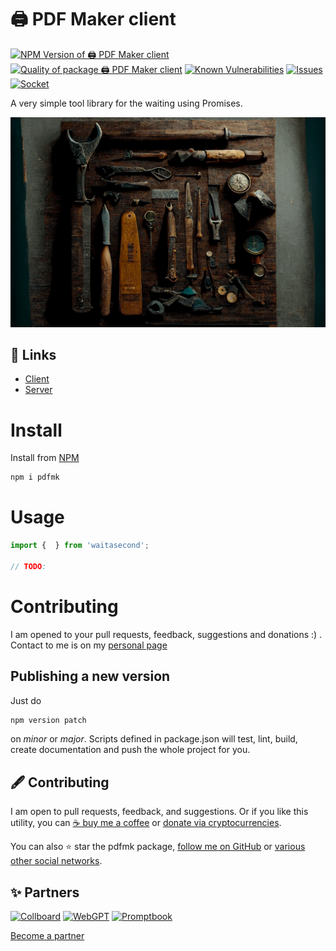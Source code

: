 # 🖨️ PDF Maker client

<!--Badges-->
<!--⚠️WARNING: This section was generated by https://github.com/hejny/batch-project-editor/blob/main/src/workflows/800-badges/badges.ts so every manual change will be overwritten.-->


[![NPM Version of 🖨️ PDF Maker client](https://badge.fury.io/js/pdfmk.svg)](https://www.npmjs.com/package/pdfmk)
[![Quality of package 🖨️ PDF Maker client](https://packagequality.com/shield/pdfmk.svg)](https://packagequality.com/#?package=pdfmk)
[![Known Vulnerabilities](https://snyk.io/test/github/hejny/pdfmk/badge.svg)](https://snyk.io/test/github/hejny/pdfmk)
[![Issues](https://img.shields.io/github/issues/hejny/pdfmk.svg?style=flat)](https://github.com/hejny/pdfmk/issues)
[![Socket](https://socket.dev/api/badge/npm/package/pdfmk)](https://socket.dev/npm/package/pdfmk)
<!--[![License of 🖨️ PDF Maker client](https://img.shields.io/github/license/hejny/pdfmk.svg?style=flat)](https://github.com/hejny/pdfmk/blob/main/LICENSE)-->

<!--/Badges-->

A very simple tool library for the waiting using Promises.



<!--Wallpaper-->
<!--⚠️WARNING: This section was generated by https://github.com/hejny/batch-project-editor/blob/main/src//workflows/315-ai-generated-wallpaper/4-aiGeneratedWallpaperUseInReadme.ts so every manual change will be overwritten.-->
[![Wallpaper of 🖨️ PDF Maker client](assets/ai/wallpaper/gallery/383fe66e-aac4-4d37-ac8a-c73b96ecf59b-0_0.png)](https://www.midjourney.com/app/jobs/383fe66e-aac4-4d37-ac8a-c73b96ecf59b)
<!--/Wallpaper-->

## 🔗 Links

- [Client](https://github.com/hejny/pdfmk/)
- [Server](https://github.com/hejny/pdfmk-server/)

# Install

Install from [NPM](https://www.npmjs.com/package/pdfmk)

```bash
npm i pdfmk
```

# Usage



```typescript
import {  } from 'waitasecond';

// TODO:
```


# Contributing

I am opened to your pull requests, feedback, suggestions and donations :) . Contact to me is on my [personal page](https://www.pavolhejny.com)

## Publishing a new version

Just do

```bash
npm version patch
```
on *minor* or *major*. Scripts defined in package.json will test, lint, build, create documentation and push the whole project for you.



<!--Contributing-->
<!--⚠️WARNING: This section was generated by https://github.com/hejny/batch-project-editor/blob/main/src/workflows/810-contributing/contributing.ts so every manual change will be overwritten.-->

## 🖋️ Contributing

I am open to pull requests, feedback, and suggestions. Or if you like this utility, you can [☕ buy me a coffee](https://www.buymeacoffee.com/hejny) or [donate via cryptocurrencies](https://github.com/hejny/hejny/blob/main/documents/crypto.md).

You can also ⭐ star the pdfmk package, [follow me on GitHub](https://github.com/hejny) or [various other social networks](https://www.pavolhejny.com/contact/).

<!--/Contributing-->


<!--Partners-->
<!--⚠️WARNING: This section was generated by https://github.com/hejny/batch-project-editor/blob/main/src/workflows/820-partners/partners.ts so every manual change will be overwritten.-->

## ✨ Partners


<a href="https://collboard.com/" title="Collboard"><img src="https://collboard.fra1.cdn.digitaloceanspaces.com/assets/18.12.1/logo-small.png" alt="Collboard" height="60"></a>
<a href="https://webgpt.cz/?partner=ph&utm_medium=referral&utm_source=github-readme&utm_campaign=partner-ph" title="WebGPT"><img src="https://webgpt.cz/_next/static/media/webgpt-black.8d958d25.png" alt="WebGPT" height="60"></a>
<a href="https://github.com/webgptorg/promptbook" title="Promptbook"><img src="https://raw.githubusercontent.com/webgptorg/promptbook/main/other/design/logo.png" alt="Promptbook" height="60"></a>


[Become a partner](https://www.pavolhejny.com/contact/)

<!--/Partners-->
